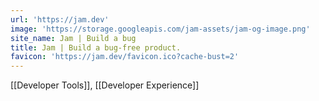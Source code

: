 ```yaml
---
url: 'https://jam.dev'
image: 'https://storage.googleapis.com/jam-assets/jam-og-image.png'
site_name: Jam | Build a bug
title: Jam | Build a bug-free product.
favicon: 'https://jam.dev/favicon.ico?cache-bust=2'
---
```

[[Developer Tools]], [[Developer Experience]]
